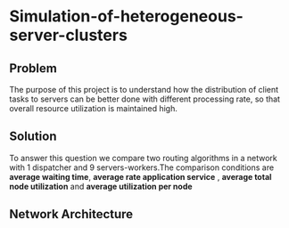 # Simulation-of-heterogeneous-server-clusters

## Problem
The purpose of this project is to understand how the distribution of client tasks to servers can be better done with different processing rate, so that overall resource utilization is maintained high.

## Solution
To answer this question we compare two routing algorithms in a network with 1 dispatcher and 9 servers-workers.The comparison conditions are **average waiting time**,
**average rate application service** , **average total node utilization** and **average utilization per node**

## Network Architecture
